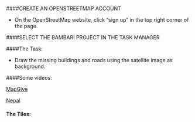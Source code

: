 ####CREATE AN OPENSTREETMAP ACCOUNT

* On the OpenStreetMap website, click “sign up” in the top right corner of the page.

####SELECT THE BAMBARI PROJECT IN THE TASK MANAGER

####The Task:

* Draw the missing buildings and roads using the satellite image as background.


####Some videos: 

[MapGive](http://mapgive.state.gov/learn-to-map/ "MapGive")

[Nepal](https://vimeo.com/126611252 "Nepal")

#### The Tiles:

